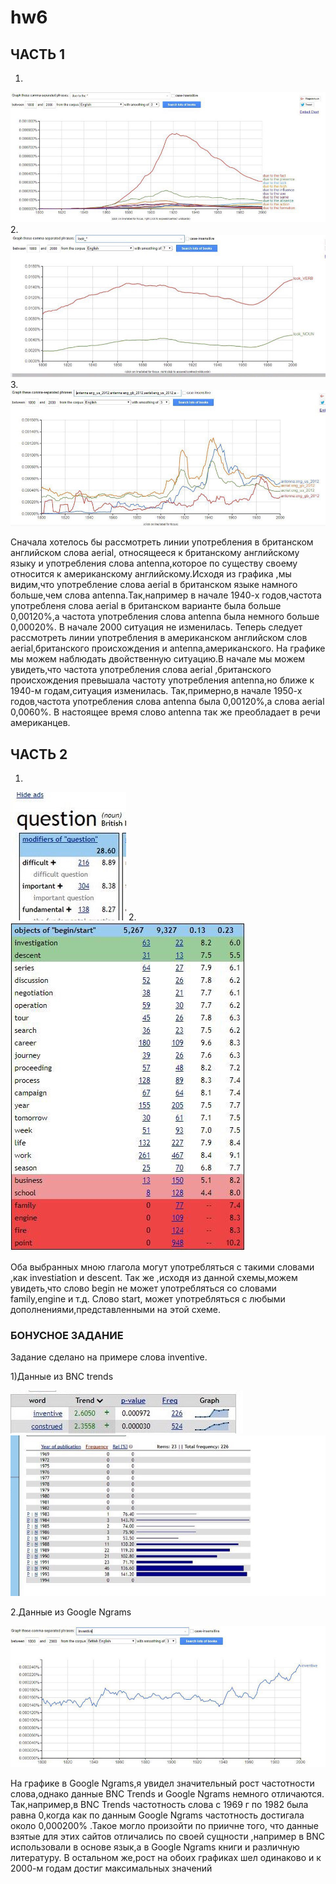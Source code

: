 # hw6
## ЧАСТЬ 1

1.
![](https://github.com/Dimon322/hw6/blob/master/FC23C31F-093F-4ECE-B03A-F18F1F7E1077.jpeg)
2. 
![](https://github.com/Dimon322/hw6/blob/master/B148F899-2EA0-4B4E-99CC-D525BDB6001D.jpeg)
3.
![](https://github.com/Dimon322/hw6/blob/master/E3D9B865-C00E-4605-8570-D7BDD16E2C74.jpeg)

Сначала хотелось бы рассмотреть линии употребления в британском английском слова aerial, относящееся к британскому английскому языку и употребления слова antenna,которое по существу своему относится к американскому английскому.Исходя из графика ,мы видим,что употребление слова aerial в британском языке намного больше,чем слова antenna.Так,например в начале 1940-х годов,частота употребленя слова aerial в британском варианте была больше 0,00120%,а частота употребления слова antenna была немного больше 0,00020%. В начале 2000 ситуация не изменилась. Теперь следует рассмотреть линии употребления в американском английском слов aerial,британского происхождения и antenna,американского. На графике мы можем наблюдать двойственную ситуацию.В начале мы можем увидеть,что частота употребления слова aerial ,британского происхождения превышала частоту употребления antenna,но ближе к 1940-м годам,ситуация изменилась. Так,примерно,в начале 1950-х годов,частота употребления слова antenna была 0,00120%,а слова aerial 0,0060%. В настоящее время слово antenna так же преобладает в речи американцев.
## ЧАСТЬ 2
1. 
![](https://github.com/Dimon322/hw6/blob/master/413EEEC3-9573-4868-8F6B-2748A5E372A7.jpeg)
2.
![](https://github.com/Dimon322/hw6/blob/master/8130F076-DD60-463D-A672-2E550AA2016B.jpeg)

Оба выбранных мною глагола могут употребляться с такими словами ,как investiation и descent. Так же ,исходя из данной схемы,можем увидеть,что слово begin не может употребляться со словами family,engine и т.д. Слово start, может употребляться с любыми дополнениями,представленными на этой схеме.

### БОНУСНОЕ ЗАДАНИЕ

Задание сделано на примере слова inventive.

1)Данные из BNC trends

![](https://github.com/Dimon322/hw6/blob/master/E340CEB1-4BE7-4AD4-B754-03C729E04AF8.jpeg)
![](https://github.com/Dimon322/hw6/blob/master/4C1CC726-98E6-45C7-B6E9-87AC12F56BC6.jpeg)

2.Данные из Google Ngrams

![](https://github.com/Dimon322/hw6/blob/master/F799BAA6-F6BE-417B-919C-8F75769C484E.jpeg)

На графике в Google Ngrams,я увидел значительный рост частотности слова,однако данные BNC Trends и Google Ngrams немного отличаются. Так,например,в BNC Trends частотность слова с 1969 г по 1982 была равна 0,когда как по данным Google Ngrams частотность достигала около 0,000200% .Такое могло произойти по приичне того, что данные взятые для этих сайтов отличались по своей сущности ,например в BNC использовали в основе язык,а в Google Ngrams книги и различную литературу. В остальном же,рост на обоих графиках шел одинаково и к 2000-м годам достиг максимальных значений
